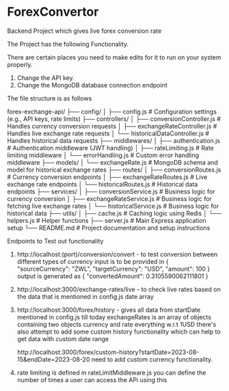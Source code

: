 # ForexConvertor
Backend Project which gives live forex conversion rate

The Project has the following Functionality.

There are certain places you need to make edits for it to run on your system properly.
1. Change the API key.
2. Change the MongoDB database connection endpoint


The file structure is as follows

forex-exchange-api/
├── config/
│   ├── config.js            # Configuration settings (e.g., API keys, rate limits)
├── controllers/
│   ├── conversionController.js   # Handles currency conversion requests
│   ├── exchangeRateController.js # Handles live exchange rate requests
│   └── historicalDataController.js # Handles historical data requests
├── middlewares/
│   ├── authentication.js   # Authentication middleware (JWT handling)
│   ├── rateLimiting.js     # Rate limiting middleware
│   └── errorHandling.js    # Custom error handling middleware
├── models/
│   └── exchangeRate.js     # MongoDB schema and model for historical exchange rates
├── routes/
│   ├── conversionRoutes.js   # Currency conversion endpoints
│   ├── exchangeRateRoutes.js # Live exchange rate endpoints
│   └── historicalRoutes.js   # Historical data endpoints
├── services/
│   ├── conversionService.js   # Business logic for currency conversion
│   ├── exchangeRateService.js # Business logic for fetching live exchange rates
│   └── historicalService.js   # Business logic for historical data
├── utils/
│   ├── cache.js             # Caching logic using Redis
│   └── helpers.js           # Helper functions
├── server.js                   # Main Express application setup
└── README.md                # Project documentation and setup instructions

Endpoints to Test out functionality

1. http://localhost:(port)/conversion/convert - to test conversion between different types of currency
input is to be provided in 
{
  "sourceCurrency": "ZWL",
  "targetCurrency": "USD",
  "amount": 100
}
output is generated as
{
    "convertedAmount": 0.3105590062111801
}

2. http://localhost:3000/exchange-rates/live - to check live rates based on the data that is mentioned in config.js date array

3. http://localhost:3000/forex/history - gives all data from startDate mentioned in config.js till today
   exchangeRates is an array of objects containing two objects currency and rate
   everything w.r.t 1USD
   there's also attempt to add some custom history functionality which can help to get data with custom date range 
   
    http://localhost:3000/forex/custom-history?startDate=2023-08-15&endDate=2023-08-20
    need to add custom currency functionality.

4. rate limiting is defined in rateLimitMiddleware.js
    you can define the number of times a user can access the APi using this
